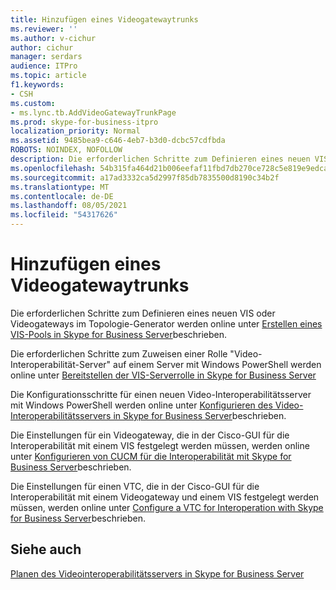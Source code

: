 ```yaml
---
title: Hinzufügen eines Videogatewaytrunks
ms.reviewer: ''
ms.author: v-cichur
author: cichur
manager: serdars
audience: ITPro
ms.topic: article
f1.keywords:
- CSH
ms.custom:
- ms.lync.tb.AddVideoGatewayTrunkPage
ms.prod: skype-for-business-itpro
localization_priority: Normal
ms.assetid: 9485bea9-c646-4eb7-b3d0-dcbc57cdfbda
ROBOTS: NOINDEX, NOFOLLOW
description: Die erforderlichen Schritte zum Definieren eines neuen VIS oder Videogateways im Topologie-Generator werden online unter Erstellen eines VIS-Pools in Skype for Business Server beschrieben.
ms.openlocfilehash: 54b315fa464d21b006eefaf11fbd7db270ce728c5e819e9edca167a916e26a43
ms.sourcegitcommit: a17ad3332ca5d2997f85db7835500d8190c34b2f
ms.translationtype: MT
ms.contentlocale: de-DE
ms.lasthandoff: 08/05/2021
ms.locfileid: "54317626"
---
```

# <a name="add-video-gateway-trunk"></a>Hinzufügen eines Videogatewaytrunks
 
Die erforderlichen Schritte zum Definieren eines neuen VIS oder Videogateways im Topologie-Generator werden online unter [Erstellen eines VIS-Pools in Skype for Business Server](../../../deploy/deploy-video-interop-server/create-a-vis-pool.md)beschrieben.
  
Die erforderlichen Schritte zum Zuweisen einer Rolle "Video-Interoperabilität-Server" auf einem Server mit Windows PowerShell werden online unter [Bereitstellen der VIS-Serverrolle in Skype for Business Server](../../../deploy/deploy-video-interop-server/deploy-the-vis-server-role.md)
  
Die Konfigurationsschritte für einen neuen Video-Interoperabilitätsserver mit Windows PowerShell werden online unter [Konfigurieren des Video-Interoperabilitätsservers in Skype for Business Server](../../../deploy/deploy-video-interop-server/configure-the-vis.md)beschrieben.
  
 Die Einstellungen für ein Videogateway, die in der Cisco-GUI für die Interoperabilität mit einem VIS festgelegt werden müssen, werden online unter [Konfigurieren von CUCM für die Interoperabilität mit Skype for Business Server](../../../deploy/deploy-video-interop-server/configure-cucm-for-interoperation.md)beschrieben.
  
 Die Einstellungen für einen VTC, die in der Cisco-GUI für die Interoperabilität mit einem Videogateway und einem VIS festgelegt werden müssen, werden online unter [Configure a VTC for Interoperation with Skype for Business Server](../../../deploy/deploy-video-interop-server/configure-a-vtc-for-interoperation.md)beschrieben.
  
## <a name="see-also"></a>Siehe auch

[Planen des Videointeroperabilitätsservers in Skype for Business Server](../../../plan-your-deployment/video-interop-server.md)
